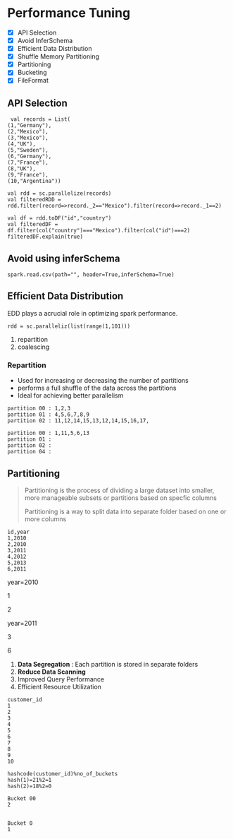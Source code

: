 # Performance Tuning

- [x] API Selection
- [x] Avoid InferSchema
- [x] Efficient Data Distribution
- [x] Shuffle Memory Partitioning
- [x] Partitioning
- [x] Bucketing
- [x] FileFormat

## API Selection

```
 val records = List(
(1,"Germany"),
(2,"Mexico"),
(3,"Mexico"),
(4,"UK"),
(5,"Sweden"),
(6,"Germany"),
(7,"France"),
(8,"UK"),
(9,"France"),
(10,"Argentina"))

val rdd = sc.parallelize(records)
val filteredRDD = rdd.filter(record=>record._2=="Mexico").filter(record=>record._1==2)

val df = rdd.toDF("id","country")
val filteredDF = df.filter(col("country")==="Mexico").filter(col("id")===2)
filteredDF.explain(true)
```

## Avoid using inferSchema

```
spark.read.csv(path="", header=True,inferSchema=True)
```

## Efficient Data Distribution

EDD plays a acrucial role in optimizing spark performance.

```
rdd = sc.paralleliz(list(range(1,101)))

```

1. repartition
2. coalescing

### Repartition

* Used for increasing or decreasing the number of partitions
* performs a full shuffle of the data across the partitions
* Ideal for achieving better parallelism  

```
partition 00 : 1,2,3
partition 01 : 4,5,6,7,8,9
partition 02 : 11,12,14,15,13,12,14,15,16,17,

partition 00 : 1,11,5,6,13
partition 01 :
partition 02 :
partition 04 :
```

## Partitioning

> Partitioning is the process of dividing a large dataset into smaller, more manageable subsets or partitions based on specfic columns
>
> Partitioning is a way to split data into separate folder based on one or more columns

```
id,year
1,2010
2,2010
3,2011
4,2012
5,2013
6,2011

```

year=2010

1

2

year=2011

3

6

1. **Data Segregation** : Each partition is stored in  separate folders
2. **Reduce Data Scanning**
3. Improved Query Performance
4. Efficient Resource Utilization



```
customer_id
1
2
3
4
5
6
7
8
9
10

hashcode(customer_id)%no_of_buckets
hash(1)=21%2=1
hash(2)=18%2=0

Bucket 00
2


Bucket 0
1
```

 
